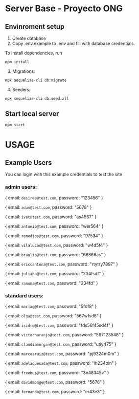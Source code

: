 # Server Base - Proyecto ONG


## Envinroment setup

1) Create database
2) Copy .env.example to .env and fill with database credentials.

To install dependencies, run
``` bash
npm install
```

3) Migrations:
``` bash
npx sequelize-cli db:migrate
```

4) Seeders:
``` bash
npx sequelize-cli db:seed:all
```

## Start local server

``` bash
npm start
```

# USAGE
## Example Users 
You can login with this example credentials to test the site
### admin users:

{ email: `desiree@test.com`, password: "123456" }

{ email: `adam@test.com`, password: "5678" }

{ email: `ivet@test.com`, password: "as4567" }

{ email: `antonio@test.com`, password: "wer564" }

{ email: `remedios@test.com`, password: "97534" }

{ email: `vilalucas@test.com`, password: "w4d5f4" }

{ email: `braulio@test.com`, password: "68866as" }

{ email: `ericcantona@test.com`, password: "rtytry7897" }

{ email: `juliana@test.com`, password: "234fsdf" }

{ email: `ramona@test.com`, password: "234fd" }

### standard users:

{ email: `mariag@test.com`, password: "5fdf8" }

{ email: `olga@test.com`, password: "567wfsd8" }

{ email: `isidro@test.com`, password: "fds56f45sd4f" }

{ email: `victornaranjo@test.com`, password: "567123548" }

{ email: `claudiamorgan@test.com`, password: "utiy475" }

{ email: `marcosruiz@test.com`, password: "pj9324m0m" }

{ email: `adelaquesada@test.com`, password: "lh234oin" }

{ email: `freebus@test.com`, password: "3n48345v" }

{ email: `davidmonge@test.com`, password: "5678" }

{ email: `fernanda@test.com`, password: "er43e3" }
